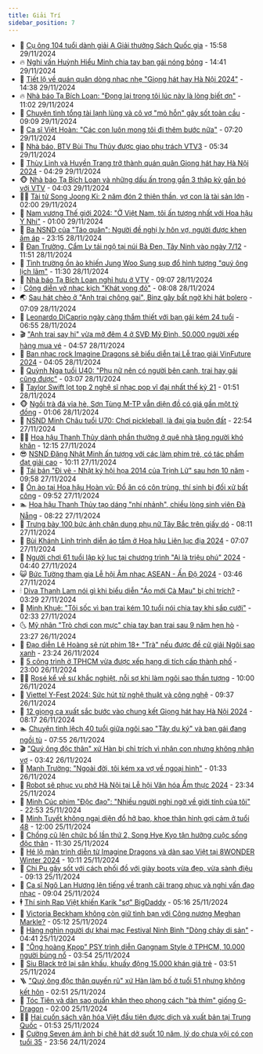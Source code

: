 ```yaml
---
title: Giải Trí
sidebar_position: 7
---
```


<!-- dantri-giai-tri:START -->
- 🤩 [Cụ ông 104 tuổi dành giải A Giải thưởng Sách Quốc gia](https://dantri.com.vn/giai-tri/cu-ong-104-tuoi-danh-giai-a-giai-thuong-sach-quoc-gia-20241129214713901.htm) - 15:58 29/11/2024
- 🔥 [Nghi vấn Huỳnh Hiểu Minh chia tay bạn gái nóng bỏng](https://dantri.com.vn/giai-tri/nghi-van-huynh-hieu-minh-chia-tay-ban-gai-nong-bong-20241129102603061.htm) - 14:41 29/11/2024
- 🚀 [Tiết lộ về quán quân dòng nhạc nhẹ &quot;Giọng hát hay Hà Nội 2024&quot;](https://dantri.com.vn/giai-tri/tiet-lo-ve-quan-quan-dong-nhac-nhe-giong-hat-hay-ha-noi-2024-20241129155541516.htm) - 14:38 29/11/2024
- 🔥 [Nhà báo Tạ Bích Loan: &quot;Đọng lại trong tôi lúc này là lòng biết ơn&quot;](https://dantri.com.vn/giai-tri/nha-bao-ta-bich-loan-dong-lai-trong-toi-luc-nay-la-long-biet-on-20241129174729862.htm) - 11:02 29/11/2024
- 🌈 [Chuyện tình tổng tài lạnh lùng và cô vợ &quot;mỏ hỗn&quot; gây sốt toàn cầu](https://dantri.com.vn/giai-tri/chuyen-tinh-tong-tai-lanh-lung-va-co-vo-mo-hon-gay-sot-toan-cau-20241129121409840.htm) - 09:09 29/11/2024
- 📝 [Ca sĩ Việt Hoàn: &quot;Các con luôn mong tôi đi thêm bước nữa&quot;](https://dantri.com.vn/giai-tri/ca-si-viet-hoan-cac-con-luon-mong-toi-di-them-buoc-nua-20241129133339140.htm) - 07:20 29/11/2024
- 💪 [Nhà báo, BTV Bùi Thu Thủy được giao phụ trách VTV3](https://dantri.com.vn/giai-tri/nha-bao-btv-bui-thu-thuy-duoc-giao-phu-trach-vtv3-20241129121911410.htm) - 05:34 29/11/2024
- 🤡 [Thùy Linh và Huyền Trang trở thành quán quân Giọng hát hay Hà Nội 2024](https://dantri.com.vn/giai-tri/thuy-linh-va-huyen-trang-tro-thanh-quan-quan-giong-hat-hay-ha-noi-2024-20241129101531236.htm) - 04:29 29/11/2024
- 🐵 [Nhà báo Tạ Bích Loan và những dấu ấn trong gần 3 thập kỷ gắn bó với VTV](https://dantri.com.vn/giai-tri/nha-bao-ta-bich-loan-va-nhung-dau-an-trong-gan-3-thap-ky-gan-bo-voi-vtv-20241129100245038.htm) - 04:03 29/11/2024
- 🧑‍🏫 [Tài tử Song Joong Ki: 2 năm đón 2 thiên thần, vợ con là tài sản lớn](https://dantri.com.vn/giai-tri/tai-tu-song-joong-ki-2-nam-don-2-thien-than-vo-con-la-tai-san-lon-20241127163019383.htm) - 02:00 29/11/2024
- 💂 [Nam vương Thế giới 2024: &quot;Ở Việt Nam, tôi ấn tượng nhất với Hoa hậu Ý Nhi&quot;](https://dantri.com.vn/giai-tri/nam-vuong-the-gioi-2024-o-viet-nam-toi-an-tuong-nhat-voi-hoa-hau-y-nhi-20241128133057593.htm) - 01:00 29/11/2024
- 🤠 [Ba NSND của &quot;Táo quân&quot;: Người đề nghị ly hôn vợ, người được khen ấm áp](https://dantri.com.vn/giai-tri/ba-nsnd-cua-tao-quan-nguoi-de-nghi-ly-hon-vo-nguoi-duoc-khen-am-ap-20241127003817424.htm) - 23:15 28/11/2024
- 🫶 [Đan Trường, Cẩm Ly tái ngộ tại núi Bà Đen, Tây Ninh vào ngày 7/12](https://dantri.com.vn/giai-tri/dan-truong-cam-ly-tai-ngo-tai-nui-ba-den-tay-ninh-vao-ngay-712-20241128183117617.htm) - 11:51 28/11/2024
- 🦏 [Tình trường ồn ào khiến Jung Woo Sung sụp đổ hình tượng &quot;quý ông lịch lãm&quot;](https://dantri.com.vn/giai-tri/tinh-truong-on-ao-khien-jung-woo-sung-sup-do-hinh-tuong-quy-ong-lich-lam-20241128102445392.htm) - 11:30 28/11/2024
- 🧰 [Nhà báo Tạ Bích Loan nghỉ hưu ở VTV](https://dantri.com.vn/giai-tri/nha-bao-ta-bich-loan-nghi-huu-o-vtv-20241128150039286.htm) - 09:07 28/11/2024
- 🕯 [Công diễn vở nhạc kịch &quot;Khát vọng đỏ&quot;](https://dantri.com.vn/giai-tri/cong-dien-vo-nhac-kich-khat-vong-do-20241127142554272.htm) - 08:08 28/11/2024
- 🌏 [Sau hát chèo ở &quot;Anh trai chông gai&quot;, Binz gây bất ngờ khi hát bolero](https://dantri.com.vn/giai-tri/sau-hat-cheo-o-anh-trai-chong-gai-binz-gay-bat-ngo-khi-hat-bolero-20241128115431504.htm) - 07:09 28/11/2024
- 🌈 [Leonardo DiCaprio ngày càng thắm thiết với bạn gái kém 24 tuổi](https://dantri.com.vn/giai-tri/leonardo-dicaprio-ngay-cang-tham-thiet-voi-ban-gai-kem-24-tuoi-20241127125417475.htm) - 06:55 28/11/2024
- 🎬 [&quot;Anh trai say hi&quot; vừa mở đêm 4 ở SVĐ Mỹ Đình, 50.000 người xếp hàng mua vé](https://dantri.com.vn/giai-tri/anh-trai-say-hi-vua-mo-dem-4-o-svd-my-dinh-50000-nguoi-xep-hang-mua-ve-20241128104051573.htm) - 04:57 28/11/2024
- 👀 [Ban nhạc rock Imagine Dragons sẽ biểu diễn tại Lễ trao giải VinFuture 2024](https://dantri.com.vn/giai-tri/ban-nhac-rock-imagine-dragons-se-bieu-dien-tai-le-trao-giai-vinfuture-2024-20241128105246862.htm) - 04:05 28/11/2024
- 🧰 [Quỳnh Nga tuổi U40: &quot;Phụ nữ nên có người bên cạnh, trai hay gái cũng được&quot;](https://dantri.com.vn/giai-tri/quynh-nga-tuoi-u40-phu-nu-nen-co-nguoi-ben-canh-trai-hay-gai-cung-duoc-20241127233401865.htm) - 03:07 28/11/2024
- 🧰 [Taylor Swift lọt top 2 nghệ sĩ nhạc pop vĩ đại nhất thế kỷ 21](https://dantri.com.vn/giai-tri/taylor-swift-lot-top-2-nghe-si-nhac-pop-vi-dai-nhat-the-ky-21-20241127214547016.htm) - 01:51 28/11/2024
- 🐵 [Ngồi trà đá vỉa hè, Sơn Tùng M-TP vẫn diện đồ có giá gần một tỷ đồng](https://dantri.com.vn/giai-tri/ngoi-tra-da-via-he-son-tung-m-tp-van-dien-do-co-gia-gan-mot-ty-dong-20241128025305146.htm) - 01:06 28/11/2024
- 🐘 [NSND Minh Châu tuổi U70: Chơi pickleball, là đại gia buôn đất](https://dantri.com.vn/giai-tri/nsnd-minh-chau-tuoi-u70-choi-pickleball-la-dai-gia-buon-dat-20241127013402346.htm) - 22:54 27/11/2024
- 🧑‍💻 [Hoa hậu Thanh Thủy dành phần thưởng ở quê nhà tặng người khó khăn](https://dantri.com.vn/giai-tri/hoa-hau-thanh-thuy-danh-phan-thuong-o-que-nha-tang-nguoi-kho-khan-20241127183518229.htm) - 12:15 27/11/2024
- 😎 [NSND Đặng Nhật Minh ấn tượng với các làm phim trẻ, có tác phẩm đạt giải cao](https://dantri.com.vn/giai-tri/nsnd-dang-nhat-minh-an-tuong-voi-cac-lam-phim-tre-co-tac-pham-dat-giai-cao-20241127160352155.htm) - 10:11 27/11/2024
- 🧰 [Tái bản &quot;Đi vẽ - Nhật ký hội họa 2014 của Trịnh Lữ&quot; sau hơn 10 năm](https://dantri.com.vn/giai-tri/tai-ban-di-ve-nhat-ky-hoi-hoa-2014-cua-trinh-lu-sau-hon-10-nam-20241125183929626.htm) - 09:58 27/11/2024
- 🧰 [Ồn ào tại Hoa hậu Hoàn vũ: Đồ ăn có côn trùng, thí sinh bị đối xử bất công](https://dantri.com.vn/giai-tri/on-ao-tai-hoa-hau-hoan-vu-do-an-co-con-trung-thi-sinh-bi-doi-xu-bat-cong-20241127122110366.htm) - 09:52 27/11/2024
- 🏊 [Hoa hậu Thanh Thủy tạo dáng &quot;nhí nhảnh&quot;, chiều lòng sinh viên Đà Nẵng](https://dantri.com.vn/giai-tri/hoa-hau-thanh-thuy-tao-dang-nhi-nhanh-chieu-long-sinh-vien-da-nang-20241127120423582.htm) - 08:22 27/11/2024
- 🌋 [Trưng bày 100 bức ảnh chân dung phụ nữ Tây Bắc trên giấy dó](https://dantri.com.vn/giai-tri/trung-bay-100-buc-anh-chan-dung-phu-nu-tay-bac-tren-giay-do-20241127143210504.htm) - 08:11 27/11/2024
- 🔭 [Bùi Khánh Linh trình diễn áo tắm ở Hoa hậu Liên lục địa 2024](https://dantri.com.vn/giai-tri/bui-khanh-linh-trinh-dien-ao-tam-o-hoa-hau-lien-luc-dia-2024-20241127104112538.htm) - 07:07 27/11/2024
- 📝 [Người chơi 61 tuổi lập kỷ lục tại chương trình &quot;Ai là triệu phú&quot; 2024](https://dantri.com.vn/giai-tri/nguoi-choi-61-tuoi-lap-ky-luc-tai-chuong-trinh-ai-la-trieu-phu-2024-20241127105926939.htm) - 04:40 27/11/2024
- 😺 [Bức Tường tham gia Lễ hội Âm nhạc ASEAN - Ấn Độ 2024](https://dantri.com.vn/giai-tri/buc-tuong-tham-gia-le-hoi-am-nhac-asean-an-do-2024-20241126153549136.htm) - 03:46 27/11/2024
- 🕯 [Diva Thanh Lam nói gì khi biểu diễn &quot;Áo mới Cà Mau&quot; bị chỉ trích?](https://dantri.com.vn/giai-tri/diva-thanh-lam-noi-gi-khi-bieu-dien-ao-moi-ca-mau-bi-chi-trich-20241127095444038.htm) - 03:29 27/11/2024
- 🦄 [Minh Khuê: &quot;Tôi sốc vì bạn trai kém 10 tuổi nói chia tay khi sắp cưới&quot;](https://dantri.com.vn/giai-tri/minh-khue-toi-soc-vi-ban-trai-kem-10-tuoi-noi-chia-tay-khi-sap-cuoi-20241127084637886.htm) - 02:33 27/11/2024
- 🌜 [Mỹ nhân &quot;Trò chơi con mực&quot; chia tay bạn trai sau 9 năm hẹn hò](https://dantri.com.vn/giai-tri/my-nhan-tro-choi-con-muc-chia-tay-ban-trai-sau-9-nam-hen-ho-20241126190647185.htm) - 23:27 26/11/2024
- 👹 [Đạo diễn Lê Hoàng sẽ rút phim 18+ &quot;Trà&quot; nếu được đề cử giải Ngôi sao xanh](https://dantri.com.vn/giai-tri/dao-dien-le-hoang-se-rut-phim-18-tra-neu-duoc-de-cu-giai-ngoi-sao-xanh-20241126234606029.htm) - 23:24 26/11/2024
- 🚀 [5 công trình ở TPHCM vừa được xếp hạng di tích cấp thành phố](https://dantri.com.vn/giai-tri/5-cong-trinh-o-tphcm-vua-duoc-xep-hang-di-tich-cap-thanh-pho-20241124190158109.htm) - 23:00 26/11/2024
- 🧑‍💻 [Rosé kể về sự khắc nghiệt, nỗi sợ khi làm ngôi sao thần tượng](https://dantri.com.vn/giai-tri/rose-ke-ve-su-khac-nghiet-noi-so-khi-lam-ngoi-sao-than-tuong-20241126144917360.htm) - 10:00 26/11/2024
- 🦩 [Viettel Y-Fest 2024: Sức hút từ nghệ thuật và công nghệ](https://dantri.com.vn/giai-tri/viettel-y-fest-2024-suc-hut-tu-nghe-thuat-va-cong-nghe-20241126161945256.htm) - 09:37 26/11/2024
- 💫 [12 giọng ca xuất sắc bước vào chung kết Giọng hát hay Hà Nội 2024](https://dantri.com.vn/giai-tri/12-giong-ca-xuat-sac-buoc-vao-chung-ket-giong-hat-hay-ha-noi-2024-20241125130402135.htm) - 08:17 26/11/2024
- 🏊 [Chuyện tình lệch 40 tuổi giữa ngôi sao &quot;Tây du ký&quot; và bạn gái đang ngồi tù](https://dantri.com.vn/giai-tri/chuyen-tinh-lech-40-tuoi-giua-ngoi-sao-tay-du-ky-va-ban-gai-dang-ngoi-tu-20241125190711386.htm) - 07:55 26/11/2024
- 🎬 [&quot;Quý ông độc thân&quot; xứ Hàn bị chỉ trích vì nhận con nhưng không nhận vợ](https://dantri.com.vn/giai-tri/quy-ong-doc-than-xu-han-bi-chi-trich-vi-nhan-con-nhung-khong-nhan-vo-20241126091904212.htm) - 03:42 26/11/2024
- 💃 [Mạnh Trường: &quot;Ngoài đời, tôi kém xa vợ về ngoại hình&quot;](https://dantri.com.vn/giai-tri/manh-truong-ngoai-doi-toi-kem-xa-vo-ve-ngoai-hinh-20241125180414721.htm) - 01:33 26/11/2024
- 🌊 [Robot sẽ phục vụ phở Hà Nội tại Lễ hội Văn hóa Ẩm thực 2024](https://dantri.com.vn/giai-tri/robot-se-phuc-vu-pho-ha-noi-tai-le-hoi-van-hoa-am-thuc-2024-20241125185030601.htm) - 23:34 25/11/2024
- 🧰 [Minh Cúc phim &quot;Độc đạo&quot;: &quot;Nhiều người nghi ngờ về giới tính của tôi&quot;](https://dantri.com.vn/giai-tri/minh-cuc-phim-doc-dao-nhieu-nguoi-nghi-ngo-ve-gioi-tinh-cua-toi-20241124110847216.htm) - 22:53 25/11/2024
- 🦣 [Minh Tuyết không ngại diện đồ hở bạo, khoe thân hình gợi cảm ở tuổi 48](https://dantri.com.vn/giai-tri/minh-tuyet-khong-ngai-dien-do-ho-bao-khoe-than-hinh-goi-cam-o-tuoi-48-20240924141110381.htm) - 12:00 25/11/2024
- 🥷 [Chồng cũ lên chức bố lần thứ 2, Song Hye Kyo tận hưởng cuộc sống độc thân](https://dantri.com.vn/giai-tri/chong-cu-len-chuc-bo-lan-thu-2-song-hye-kyo-tan-huong-cuoc-song-doc-than-20241125111747841.htm) - 11:30 25/11/2024
- 🦏 [Hé lộ màn trình diễn từ Imagine Dragons và dàn sao Việt tại 8WONDER Winter 2024](https://dantri.com.vn/giai-tri/he-lo-man-trinh-dien-tu-imagine-dragons-va-dan-sao-viet-tai-8wonder-winter-2024-20241125170319608.htm) - 10:11 25/11/2024
- 🫶 [Chi Pu gây sốt với cách phối đồ với giày boots vừa đẹp, vừa sành điệu](https://dantri.com.vn/giai-tri/chi-pu-gay-sot-voi-cach-phoi-do-voi-giay-boots-vua-dep-vua-sanh-dieu-20241001153854540.htm) - 09:13 25/11/2024
- 💼 [Ca sĩ Ngô Lan Hương lên tiếng về tranh cãi trang phục và nghi vấn đạo nhạc](https://dantri.com.vn/giai-tri/ca-si-ngo-lan-huong-len-tieng-ve-tranh-cai-trang-phuc-va-nghi-van-dao-nhac-20241110023654439.htm) - 09:04 25/11/2024
- 🕴 [Thí sinh Rap Việt khiến Karik &quot;sợ&quot; BigDaddy](https://dantri.com.vn/giai-tri/thi-sinh-rap-viet-khien-karik-so-bigdaddy-20241125122214071.htm) - 05:16 25/11/2024
- 🐲 [Victoria Beckham không còn giữ tình bạn với Công nương Meghan Markle?](https://dantri.com.vn/giai-tri/victoria-beckham-khong-con-giu-tinh-ban-voi-cong-nuong-meghan-markle-20241125095523273.htm) - 05:12 25/11/2024
- 🐘 [Hàng nghìn người dự khai mạc Festival Ninh Bình &quot;Dòng chảy di sản&quot;](https://dantri.com.vn/giai-tri/hang-nghin-nguoi-du-khai-mac-festival-ninh-binh-dong-chay-di-san-20241125105315262.htm) - 04:41 25/11/2024
- 🤭 [&quot;Ông hoàng Kpop&quot; PSY trình diễn Gangnam Style ở TPHCM, 10.000 người bùng nổ](https://dantri.com.vn/giai-tri/ong-hoang-kpop-psy-trinh-dien-gangnam-style-o-tphcm-10000-nguoi-bung-no-20241125094552367.htm) - 03:54 25/11/2024
- 💯 [Siu Black trở lại sân khấu, khuấy động 15.000 khán giả trẻ](https://dantri.com.vn/giai-tri/siu-black-tro-lai-san-khau-khuay-dong-15000-khan-gia-tre-20241125102440423.htm) - 03:51 25/11/2024
- 🪜 [&quot;Quý ông độc thân quyến rũ&quot; xứ Hàn làm bố ở tuổi 51 nhưng không kết hôn](https://dantri.com.vn/giai-tri/quy-ong-doc-than-quyen-ru-xu-han-lam-bo-o-tuoi-51-nhung-khong-ket-hon-20241125091011668.htm) - 02:51 25/11/2024
- 👹 [Tóc Tiên và dàn sao quấn khăn theo phong cách &quot;bà thím&quot; giống G-Dragon](https://dantri.com.vn/giai-tri/toc-tien-va-dan-sao-quan-khan-theo-phong-cach-ba-thim-giong-g-dragon-20241123211415779.htm) - 02:00 25/11/2024
- 🧑‍🏫 [Hai cuốn sách văn hóa Việt đầu tiên được dịch và xuất bản tại Trung Quốc](https://dantri.com.vn/giai-tri/hai-cuon-sach-van-hoa-viet-dau-tien-duoc-dich-va-xuat-ban-tai-trung-quoc-20241122164517020.htm) - 01:53 25/11/2024
- 🐘 [Cường Seven ám ảnh bị chê hát dở suốt 10 năm, lý do chưa vội có con tuổi 35](https://dantri.com.vn/giai-tri/cuong-seven-am-anh-bi-che-hat-do-suot-10-nam-ly-do-chua-voi-co-con-tuoi-35-20241122130010911.htm) - 23:56 24/11/2024<!-- dantri-giai-tri:END -->

